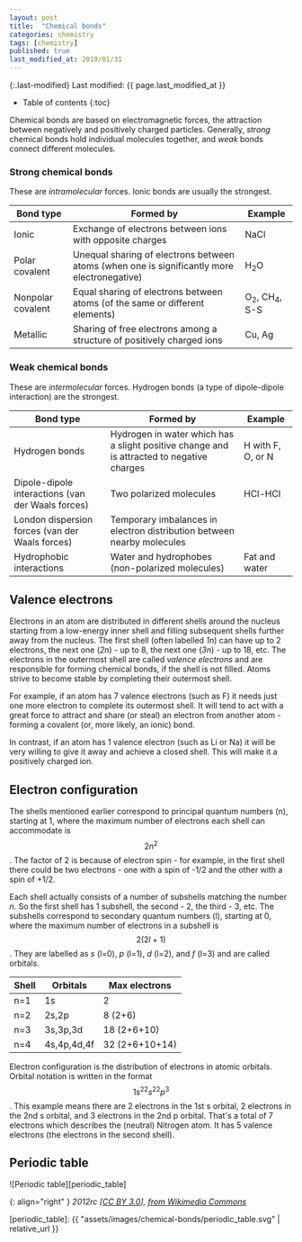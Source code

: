 ```yaml
---
layout: post
title:  "Chemical bonds"
categories: chemistry
tags: [chemistry]
published: true
last_modified_at: 2019/01/31
---
```


{:.last-modified}
Last modified: {{ page.last_modified_at }}

* Table of contents
{:toc}

Chemical bonds are based on electromagnetic forces, the attraction between negatively and positively charged particles. Generally, _strong_ chemical bonds hold individual molecules together, and _weak_ bonds connect different molecules.

### Strong chemical bonds

These are _intramolecular_ forces. Ionic bonds are usually the strongest.

| Bond type        | Formed by       | Example |
|------------------|-----------------|---------|
|Ionic             |Exchange of electrons between ions with opposite charges | NaCl |
|Polar covalent    |Unequal sharing of electrons between atoms (when one is significantly more electronegative) | H<sub>2</sub>O |
|Nonpolar covalent |Equal sharing of electrons between atoms (of the same or different elements) |O<sub>2</sub>, CH<sub>4</sub>, S-S |
|Metallic          |Sharing of free electrons among a structure of positively charged ions | Cu, Ag |

### Weak chemical bonds

These are _intermolecular_ forces. Hydrogen bonds (a type of dipole-dipole interaction) are the strongest.

| Bond type        | Formed by       | Example |
|------------------|-----------------|---------|
|Hydrogen bonds    |Hydrogen in water which has a slight positive change and is attracted to negative charges | H with F, O, or N |
|Dipole-dipole interactions (van der Waals forces) |Two polarized molecules | HCl-HCl |
|London dispersion forces (van der Waals forces) |Temporary imbalances in electron distribution between nearby molecules | |
|Hydrophobic interactions|Water and hydrophobes (non-polarized molecules) | Fat and water |


## Valence electrons

Electrons in an atom are distributed in different shells around the nucleus starting from a low-energy inner shell and filling subsequent shells further away from the nucleus. The first shell (often labelled _1n_) can have up to 2 electrons, the next one (_2n_) - up to 8, the next one (_3n_) - up to 18, etc. The electrons in the outermost shell are called _valence electrons_ and are responsible for forming chemical bonds, if the shell is not filled. Atoms strive to become stable by completing their outermost shell.

For example, if an atom has 7 valence electrons (such as F) it needs just one more electron to complete its outermost shell. It will tend to act with a great force to attract and share (or steal) an electron from another atom - forming a covalent (or, more likely, an ionic) bond.

In contrast, if an atom has 1 valence electron (such as Li or Na) it will be very willing to give it away and achieve a closed shell. This will make it a positively charged ion.

## Electron configuration

The shells mentioned earlier correspond to principal quantum numbers (n), starting at 1, where the maximum number of electrons each shell can accommodate is $$ 2n^2 $$. The factor of 2 is because of electron spin - for example, in the first shell there could be two electrons - one with a spin of -1/2 and the other with a spin of +1/2.

Each shell actually consists of a number of subshells matching the number _n_. So the first shell has 1 subshell, the second - 2, the third - 3, etc.
The subshells correspond to secondary quantum numbers (l), starting at 0, where the maximum number of electrons in a subshell is $$ 2(2l+1) $$. They are labelled as _s_ (l=0), _p_ (l=1), _d_ (l=2), and _f_ (l=3) and are called orbitals.

|Shell |Orbitals     |Max electrons
|------|-------------|--------------
| n=1  |1s           | 2
| n=2  |2s,2p        | 8 (2+6)
| n=3  |3s,3p,3d     | 18 (2+6+10)
| n=4  |4s,4p,4d,4f  | 32 (2+6+10+14)

Electron configuration is the distribution of electrons in atomic orbitals.
Orbital notation is written in the format $$ 1s^22s^22p^3 $$. This example means there are 2 electrons in the 1st s orbital, 2 electrons in the 2nd s orbital, and 3 electrons in the 2nd p orbital. That's a total of 7 electrons which describes the (neutral) Nitrogen atom. It has 5 valence electrons (the electrons in the second shell).

## Periodic table

![Periodic table][periodic_table]

{: align="right" }
<i>2012rc [<a href="https://creativecommons.org/licenses/by/3.0">CC BY 3.0</a>], <a href="https://commons.wikimedia.org/wiki/File:Periodic_table_large.svg">from Wikimedia Commons</a></i>


[periodic_table]: {{ "assets/images/chemical-bonds/periodic_table.svg" | relative_url }}

